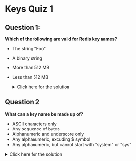 # Keys Quiz 1

## Question 1:

**Which of the following are valid for Redis key names?**

- The string "Foo"
- A binary string
- More than 512 MB
- Less than 512 MB

  <details>
    <summary>Click here for the solution</summary>
      <ul>
        <li>The string "Foo"</li>
        <li>A binary string</li>
        <li>Less than 512 MB</li>
  	<ul>
  </details>

## Question 2

**What can a key name be made up of?**

- ASCII characters only
- Any sequence of bytes
- Alphanumeric and underscore only
- Any alphanumeric, excuding \$ symbol
- Any alphanumeric, but cannot start with "system" or "sys"

<details>
  <summary>Click here for the solution</summary>
    <ul>
      <li>Any sequence of bytes</li>
	<ul>
</details>
